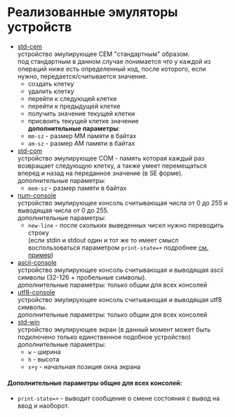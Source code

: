 # Реализованные эмуляторы устройств
+ [std-cem](https://github.com/Nikita-str/brainfuck-ext--cell-gen-and-devs/blob/master/src/bfcg/dev_emulators/cem/std_cem.rs)  
устройство эмулирующее CEM "стандартным" образом.  
под стандартным в данном случае понимается что у каждой из операций ниже есть определенный код, после которого, если нужно, передается/считывается значение.
  + создать клетку
  + удалить клетку
  + перейти к следующей клетке
  + перейти к предыдущей клетке
  + получить значение текущей клетки 
  + присвоить текущей клетке значение    
**дополнительные параметры**:  
  + `mm-sz` - размер MM памяти в байтах
  + `am-sz` - размер AM памяти в байтах
+ [std-com](https://github.com/Nikita-str/brainfuck-ext--cell-gen-and-devs/blob/master/src/bfcg/dev_emulators/com/com.rs)  
устройство эмулирующее COM - память которая каждый раз возвращает следующую клетку, а также умеет перемещаться вперед и назад на переданное значение (в SE форме).  
дополнительные параметры:  
  + `mem-sz` - размер памяти в байтах
+ [num-console](https://github.com/Nikita-str/brainfuck-ext--cell-gen-and-devs/blob/master/src/bfcg/dev_emulators/console/console_num.rs)  
устройство эмулирующее консоль считывающая числа от 0 до 255 и выводящая числа от 0 до 255.  
дополнительные параметры:  
  + `new-line` - после скольких выведенных чисел нужно переводить строку  
  (если stdin и stdout один и тот же то имеет смысл воспользоваться параметром `print-state=+` подробнее 
  [см. пример](../../examples/micro/check_num_console.bf-ext)) 
+ [ascii-console](https://github.com/Nikita-str/brainfuck-ext--cell-gen-and-devs/blob/master/src/bfcg/dev_emulators/console/console_ascii.rs)  
устройство эмулирующее консоль считывающая и выводящая ascii символы (32-126 + пробельные символы).  
дополнительные параметры: только общии для всех консолей
+ [utf8-console](https://github.com/Nikita-str/brainfuck-ext--cell-gen-and-devs/blob/master/src/bfcg/dev_emulators/console/console_utf8.rs)  
устройство эмулирующее консоль считывающая и выводящая utf8 символы.   
дополнительные параметры: только общии для всех консолей
+ [std-win](https://github.com/Nikita-str/brainfuck-ext--cell-gen-and-devs/blob/master/src/bfcg/dev_emulators/win/dev_win.rs)  
устройство эмулирующее экран (в данный момент может быть подключено только единственное подобное устройство)  
дополнительные параметры:
  + `w` - ширина
  + `h` - высота
  + `x+y` - начальная позиция окна экрана 


#### Дополнительные параметры общие для всех консолей:
+ `print-state=+` - выводит сообщение о смене состояния с вывод на ввод и наоборот.


